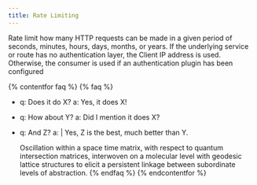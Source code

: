 ```yaml
---
title: Rate Limiting
---
```


Rate limit how many HTTP requests can be made in a given period of seconds, minutes, hours, days,
months, or years. If the underlying service or route has no authentication layer, the Client IP address is
used. Otherwise, the consumer is used if an authentication plugin has been configured

{% contentfor faq %}
{% faq %}
- q: Does it do X?
  a: Yes, it does X!
- q: How about Y?
  a: Did I mention it does X?
- q: And Z?
  a: |
    Yes, Z is the best, much better than Y.

    Oscillation within a space time matrix, with respect to quantum intersection matrices, interwoven on a molecular level with geodesic lattice structures to elicit a persistent linkage between subordinate levels of abstraction.
{% endfaq %}
{% endcontentfor %}
